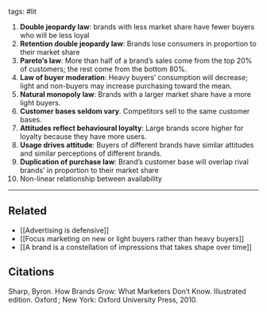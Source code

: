 tags: #lit 

1) **Double jeopardy law**: brands with less market share have fewer buyers who will be less loyal
2) **Retention double jeopardy law**: Brands lose consumers in proportion to their market share
3) **Pareto’s law**: More than half of a brand’s sales come from the top 20% of customers; the rest come from the bottom 80%. 
4) **Law of buyer moderation**: Heavy buyers’ consumption will decrease; light and non-buyers may increase purchasing toward the mean. 
5) **Natural monopoly law**: Brands with a larger market share have a more light buyers. 
6) **Customer bases seldom vary**. Competitors sell to the same customer bases. 
7) **Attitudes reflect behavioural loyalty**: Large brands score higher for loyalty because they have more users. 
8) **Usage drives attitude**: Buyers of different brands have similar attitudes and similar perceptions of different brands.
9) **Duplication of purchase law**: Brand’s customer base will overlap rival brands’ in proportion to their market share
10) Non-linear relationship between availability 

---
## Related
- [[Advertising is defensive]]
- [[Focus marketing on new or light buyers rather than heavy buyers]]
- [[A brand is a constellation of impressions that takes shape over time]]

## Citations
Sharp, Byron. How Brands Grow: What Marketers Don’t Know. Illustrated edition. Oxford ; New York: Oxford University Press, 2010.
